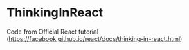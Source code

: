 # ThinkingInReact

Code from Official React tutorial (https://facebook.github.io/react/docs/thinking-in-react.html)
